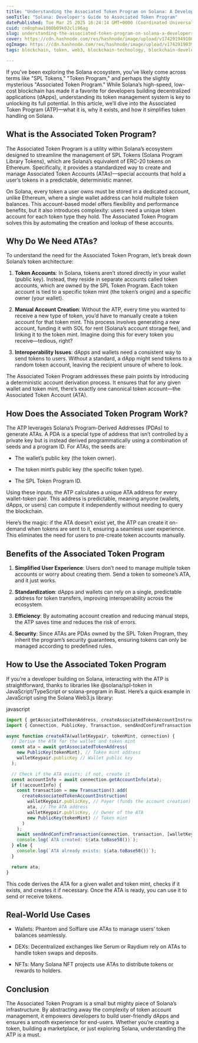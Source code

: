 ```yaml
---
title: "Understanding the Associated Token Program on Solana: A Developer’s Guide"
seoTitle: "Solana: Developer's Guide to Associated Token Program"
datePublished: Tue Mar 25 2025 16:24:14 GMT+0000 (Coordinated Universal Time)
cuid: cm8ophaw1000b09k02cli96ag
slug: understanding-the-associated-token-program-on-solana-a-developers-guide
cover: https://cdn.hashnode.com/res/hashnode/image/upload/v1742919491089/0385cb49-7be1-4270-87a3-8c1017acc5b3.jpeg
ogImage: https://cdn.hashnode.com/res/hashnode/image/upload/v1742919839158/5feafe60-464f-4170-868a-547e28802a06.jpeg
tags: blockchain, token, web3, blockchain-technology, blockchain-development, solana, blockchain-security, web-30-blockchain-market, web30, Solana, Web3, solana-blockchain, solana-blockchain-development, token-program, associated-token-program

---
```


If you’ve been exploring the Solana ecosystem, you’ve likely come across terms like "SPL Tokens," "Token Program," and perhaps the slightly mysterious "Associated Token Program." While Solana’s high-speed, low-cost blockchain has made it a favorite for developers building decentralized applications (dApps), understanding its token management system is key to unlocking its full potential. In this article, we’ll dive into the Associated Token Program (ATP)—what it is, why it exists, and how it simplifies token handling on Solana.

## What is the Associated Token Program?

The Associated Token Program is a utility within Solana’s ecosystem designed to streamline the management of SPL Tokens (Solana Program Library Tokens), which are Solana’s equivalent of ERC-20 tokens on Ethereum. Specifically, it provides a standardized way to create and manage Associated Token Accounts (ATAs)—special accounts that hold a user’s tokens in a predictable, deterministic manner.

On Solana, every token a user owns must be stored in a dedicated account, unlike Ethereum, where a single wallet address can hold multiple token balances. This account-based model offers flexibility and performance benefits, but it also introduces complexity: users need a unique token account for each token type they hold. The Associated Token Program solves this by automating the creation and lookup of these accounts.

## Why Do We Need ATAs?

To understand the need for the Associated Token Program, let’s break down Solana’s token architecture:

1. **Token Accounts**: In Solana, tokens aren’t stored directly in your wallet (public key). Instead, they reside in separate accounts called token accounts, which are owned by the SPL Token Program. Each token account is tied to a specific token mint (the token’s origin) and a specific owner (your wallet).
    
2. **Manual Account Creation**: Without the ATP, every time you wanted to receive a new type of token, you’d have to manually create a token account for that token mint. This process involves generating a new account, funding it with SOL for rent (Solana’s account storage fee), and linking it to the token mint. Imagine doing this for every token you receive—tedious, right?
    
3. **Interoperability Issues**: dApps and wallets need a consistent way to send tokens to users. Without a standard, a dApp might send tokens to a random token account, leaving the recipient unsure of where to look.
    

The Associated Token Program addresses these pain points by introducing a deterministic account derivation process. It ensures that for any given wallet and token mint, there’s exactly one canonical token account—the Associated Token Account (ATA).

## How Does the Associated Token Program Work?

The ATP leverages Solana’s Program-Derived Addresses (PDAs) to generate ATAs. A PDA is a special type of address that isn’t controlled by a private key but is instead derived programmatically using a combination of seeds and a program ID. For ATAs, the seeds are:

* The wallet’s public key (the token owner).
    
* The token mint’s public key (the specific token type).
    
* The SPL Token Program ID.
    

Using these inputs, the ATP calculates a unique ATA address for every wallet-token pair. This address is predictable, meaning anyone (wallets, dApps, or users) can compute it independently without needing to query the blockchain.

Here’s the magic: if the ATA doesn’t exist yet, the ATP can create it on-demand when tokens are sent to it, ensuring a seamless user experience. This eliminates the need for users to pre-create token accounts manually.

## Benefits of the Associated Token Program

1. **Simplified User Experience**: Users don’t need to manage multiple token accounts or worry about creating them. Send a token to someone’s ATA, and it just works.
    
2. **Standardization**: dApps and wallets can rely on a single, predictable address for token transfers, improving interoperability across the ecosystem.
    
3. **Efficiency**: By automating account creation and reducing manual steps, the ATP saves time and reduces the risk of errors.
    
4. **Security**: Since ATAs are PDAs owned by the SPL Token Program, they inherit the program’s security guarantees, ensuring tokens can only be managed according to predefined rules.
    

## How to Use the Associated Token Program

If you’re a developer building on Solana, interacting with the ATP is straightforward, thanks to libraries like @solana/spl-token in JavaScript/TypeScript or solana-program in Rust. Here’s a quick example in JavaScript using the Solana Web3.js library:

javascript

```javascript
import { getAssociatedTokenAddress, createAssociatedTokenAccountInstruction } from '@solana/spl-token';
import { Connection, PublicKey, Transaction, sendAndConfirmTransaction } from '@solana/web3.js';

async function createATA(walletKeypair, tokenMint, connection) {
  // Derive the ATA for the wallet and token mint
  const ata = await getAssociatedTokenAddress(
    new PublicKey(tokenMint), // Token mint address
    walletKeypair.publicKey // Wallet public key
  );

  // Check if the ATA exists; if not, create it
  const accountInfo = await connection.getAccountInfo(ata);
  if (!accountInfo) {
    const transaction = new Transaction().add(
      createAssociatedTokenAccountInstruction(
        walletKeypair.publicKey, // Payer (funds the account creation)
        ata, // The ATA address
        walletKeypair.publicKey, // Owner of the ATA
        new PublicKey(tokenMint) // Token mint
      )
    );
    await sendAndConfirmTransaction(connection, transaction, [walletKeypair]);
    console.log(`ATA created: ${ata.toBase58()}`);
  } else {
    console.log(`ATA already exists: ${ata.toBase58()}`);
  }

  return ata;
}
```

This code derives the ATA for a given wallet and token mint, checks if it exists, and creates it if necessary. Once the ATA is ready, you can use it to send or receive tokens.

## Real-World Use Cases

* Wallets: Phantom and Solflare use ATAs to manage users’ token balances seamlessly.
    
* DEXs: Decentralized exchanges like Serum or Raydium rely on ATAs to handle token swaps and deposits.
    
* NFTs: Many Solana NFT projects use ATAs to distribute tokens or rewards to holders.
    

## Conclusion

The Associated Token Program is a small but mighty piece of Solana’s infrastructure. By abstracting away the complexity of token account management, it empowers developers to build user-friendly dApps and ensures a smooth experience for end-users. Whether you’re creating a token, building a marketplace, or just exploring Solana, understanding the ATP is a must.